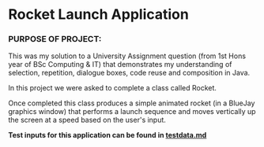 <h1> Rocket Launch Application </h1>

<h3> PURPOSE OF PROJECT: </h3>

This was my solution to a University Assignment question (from 1st Hons year of BSc Computing & IT) that 
demonstrates my understanding of selection, repetition, dialogue boxes, code reuse and composition in Java.

In this project we were asked to complete a class called Rocket. 

Once completed this class produces a simple animated rocket (in 
a BlueJay graphics window) that performs a launch sequence and moves vertically up the screen at a speed based on the user's input.

**Test inputs for this application can be found in [testdata.md](https://github.com/Boystavros/Github_Public_Repo/blob/master/JavaProjects/Rocket/testdata.md)**


